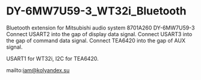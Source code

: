 # DY-6MW7U59-3_WT32i_Bluetooth
Bluetooth extension for Mitsubishi audio system 8701A260 DY-6MW7U59-3
Connect USART2 into the gap of display data signal.
Connect USART3 into the gap of command data signal.
Connect TEA6420 into the gap of AUX signal.

USART1 for WT32i, I2C for TEA6420.

mailto:iam@kolyandex.su
